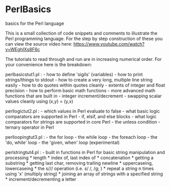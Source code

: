 # PerlBasics
basics for the Perl language

This is a small collection of code snippets and comments to illustrate the Perl programming language.
For the step by step construction of these you can view the source video here: https://www.youtube.com/watch?v=WEghIXs8F6c

The tutorials to read through and run are in increasing numerical order.  For your convenience here is the breakdown:

perlbasicstut1.pl :
    - how to define 'sigils' (variables)
    - how to print strings/things to stdout
    - how to create a very long, multiple line string easily
    - how to do quotes within quotes cleanly 
    - extents of integer and float precision
    - how to perform basic math functions
    - more advanced math functions that are built in
    - integer increment/decrement
    - swapping scalar values cleanly using (x,y) = (y,x)
    
perllogictut2.pl :
    - which values in Perl evaluate to false
    - what basic logic comparators are supported in Perl
    - if, elsif, and else blocks
    - what logic comparators for strings are supported in core Perl
    - the unless condition
    - ternary operator in Perl

perlloopingtut3.pl :
    - the for loop
    - the while loop
    - the foreach loop
    - the 'do, while' loop
    - the 'given, when' loop (experimental)
    
perlstringtut4.pl :
    - built in functions in Perl for basic string manipulation and processing
        * length
        * index of, last index of
        * concatenation
        * getting a substring
        * getting last char, removing trailing newline
        * uppercaseing, lowercaseing
        * the s/// operation (i.e.  s/ /, /g; )
        * repeat a string n times using 'x' (multiply string)
        * joining an array of strings with a specified string
        * increment/decrementing a letter

    
